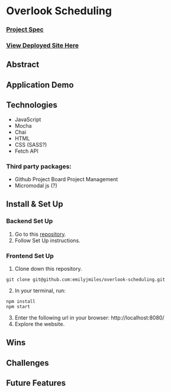 # Overlook Scheduling

### [Project Spec](https://frontend.turing.edu/projects/overlook.html)
### [View Deployed Site Here]()

## Abstract

## Application Demo

## Technologies
- JavaScript
- Mocha
- Chai
- HTML
- CSS (SASS?)
- Fetch API

### Third party packages:
- Github Project Board Project Management
- Micromodal js (?)

## Install & Set Up

### Backend Set Up
1. Go to this [repository](https://github.com/turingschool-examples/overlook-api).
2. Follow Set Up instructions.

### Frontend Set Up
1. Clone down this repository.
``` 
git clone git@github.com:emilyjmiles/overlook-scheduling.git
```
2. In your terminal, run:
```
npm install
npm start
```
3. Enter the following url in your browser: http://localhost:8080/
4. Explore the website.

## Wins

## Challenges

## Future Features
